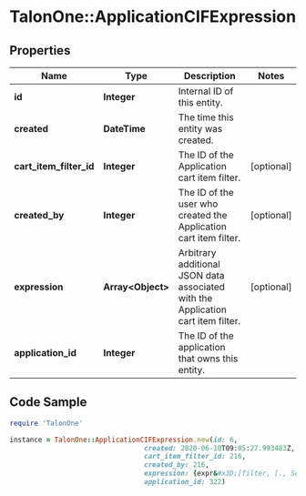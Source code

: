 # TalonOne::ApplicationCIFExpression

## Properties

Name | Type | Description | Notes
------------ | ------------- | ------------- | -------------
**id** | **Integer** | Internal ID of this entity. | 
**created** | **DateTime** | The time this entity was created. | 
**cart_item_filter_id** | **Integer** | The ID of the Application cart item filter. | [optional] 
**created_by** | **Integer** | The ID of the user who created the Application cart item filter. | [optional] 
**expression** | **Array&lt;Object&gt;** | Arbitrary additional JSON data associated with the Application cart item filter. | [optional] 
**application_id** | **Integer** | The ID of the application that owns this entity. | 

## Code Sample

```ruby
require 'TalonOne'

instance = TalonOne::ApplicationCIFExpression.new(id: 6,
                                 created: 2020-06-10T09:05:27.993483Z,
                                 cart_item_filter_id: 216,
                                 created_by: 216,
                                 expression: {expr&#x3D;[filter, [., Session, CartItems], [[Item], [catch, false, [&#x3D;, [., Item, Category], Kitchen]]]]},
                                 application_id: 322)
```


